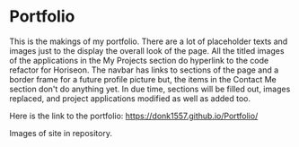 # Portfolio

This is the makings of my portfolio. There are a lot of placeholder texts and images just to the display the overall look of the page. All the titled images of the applications in the My Projects section do hyperlink to the code refactor for Horiseon. The navbar has links to sections of the page and a border frame for a future profile picture but, the items in the Contact Me section don't do anything yet. In due time, sections will be filled out, images replaced, and project applications modified as well as added too.

Here is the link to the portfolio: https://donk1557.github.io/Portfolio/

Images of site in repository.

